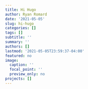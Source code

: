```yaml
---
title: Hi Hugo
author: Ryan Romard
date: '2021-05-05'
slug: hi-hugo
categories: []
tags: []
subtitle: ''
summary: ''
authors: []
lastmod: '2021-05-05T23:59:37-04:00'
featured: no
image:
  caption: ''
  focal_point: ''
  preview_only: no
projects: []
---
```

